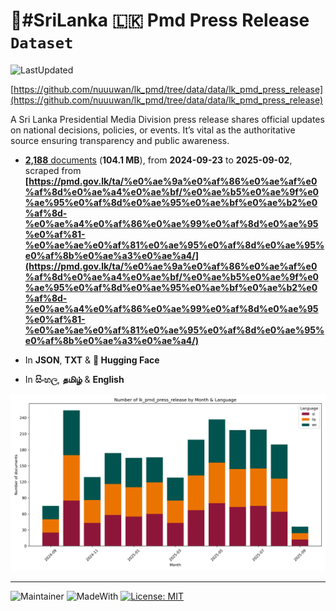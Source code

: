 # 📢#SriLanka 🇱🇰 Pmd Press Release `Dataset`

![LastUpdated](https://img.shields.io/badge/last_updated-2025--09--21_14:58:05-green)

[https://github.com/nuuuwan/lk_pmd/tree/data/data/lk_pmd_press_release](https://github.com/nuuuwan/lk_pmd/tree/data/data/lk_pmd_press_release)

A Sri Lanka Presidential Media Division press release shares official updates on national decisions, policies, or events. It’s vital as the authoritative source ensuring transparency and public awareness.

- [**2,188** documents](https://github.com/nuuuwan/lk_pmd/tree/data/data/lk_pmd_press_release) (**104.1 MB**), from **2024-09-23** to **2025-09-02**, scraped from **[https://pmd.gov.lk/ta/%e0%ae%9a%e0%af%86%e0%ae%af%e0%af%8d%e0%ae%a4%e0%ae%bf/%e0%ae%b5%e0%ae%9f%e0%ae%95%e0%af%8d%e0%ae%95%e0%ae%bf%e0%ae%b2%e0%af%8d-%e0%ae%a4%e0%af%86%e0%ae%99%e0%af%8d%e0%ae%95%e0%af%81-%e0%ae%ae%e0%af%81%e0%ae%95%e0%af%8d%e0%ae%95%e0%af%8b%e0%ae%a3%e0%ae%a4/](https://pmd.gov.lk/ta/%e0%ae%9a%e0%af%86%e0%ae%af%e0%af%8d%e0%ae%a4%e0%ae%bf/%e0%ae%b5%e0%ae%9f%e0%ae%95%e0%af%8d%e0%ae%95%e0%ae%bf%e0%ae%b2%e0%af%8d-%e0%ae%a4%e0%af%86%e0%ae%99%e0%af%8d%e0%ae%95%e0%af%81-%e0%ae%ae%e0%af%81%e0%ae%95%e0%af%8d%e0%ae%95%e0%af%8b%e0%ae%a3%e0%ae%a4/)**

- In **JSON**, **TXT** & **🤗 Hugging Face**

- In **සිංහල**, **தமிழ்** & **English**

![Chart](https://raw.githubusercontent.com/nuuuwan/lk_pmd/refs/heads/data/data/lk_pmd_press_release/docs_by_month_and_lang.png)


---

![Maintainer](https://img.shields.io/badge/maintainer-nuuuwan-red)
![MadeWith](https://img.shields.io/badge/made_with-python-blue)
[![License: MIT](https://img.shields.io/badge/License-MIT-yellow.svg)](https://opensource.org/licenses/MIT)
